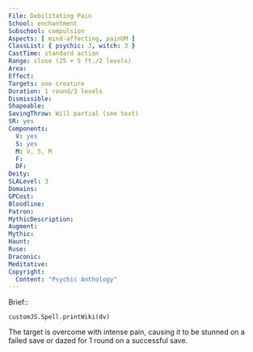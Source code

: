 ```yaml
---
File: Debilitating Pain
School: enchantment
Subschool: compulsion
Aspects: [ mind-affecting, painUM ]
ClassList: { psychic: 3, witch: 3 }
CastTime: standard action
Range: close (25 + 5 ft./2 levels)
Area: 
Effect: 
Targets: one creature
Duration: 1 round/3 levels
Dismissible: 
Shapeable: 
SavingThrow: Will partial (see text)
SR: yes
Components:
  V: yes
  S: yes
  M: V, S, M
  F: 
  DF: 
Deity: 
SLALevel: 3
Domains: 
GPCost: 
Bloodline: 
Patron: 
MythicDescription: 
Augment: 
Mythic: 
Haunt: 
Ruse: 
Draconic: 
Meditative: 
Copyright:
  Content: "Psychic Anthology"
---
```

Brief:: 

```dataviewjs
customJS.Spell.printWiki(dv)
```

The target is overcome with intense pain, causing it to be stunned on a failed save or dazed for 1 round on a successful save.
